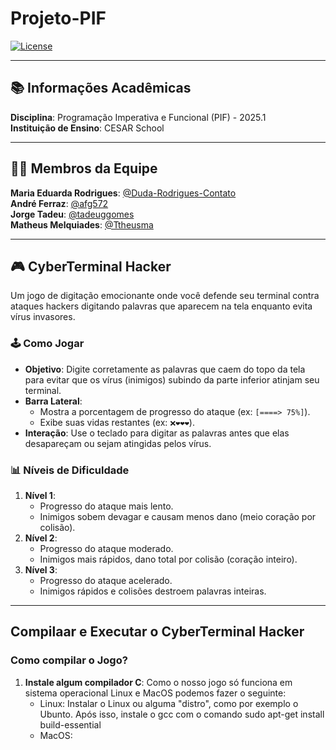 # Projeto-PIF

[![License](https://img.shields.io/badge/License-BSD%203--Clause-blue.svg)](https://opensource.org/licenses/BSD-3-Clause)

---

## 📚 Informações Acadêmicas
**Disciplina**: Programação Imperativa e Funcional (PIF) - 2025.1  
**Instituição de Ensino**: CESAR School  

---

## 👨‍💻 Membros da Equipe
**Maria Eduarda Rodrigues**: [@Duda-Rodrigues-Contato](https://github.com/Duda-Rodrigues-Contato)  
**André Ferraz**: [@afg572](https://github.com/afg572)  
**Jorge Tadeu**: [@tadeuggomes](https://github.com/tadeuggomes)  
**Matheus Melquiades**: [@Ttheusma](https://github.com/Ttheusma)  

---

## 🎮 CyberTerminal Hacker
Um jogo de digitação emocionante onde você defende seu terminal contra ataques hackers digitando palavras que aparecem na tela enquanto evita vírus invasores.

### 🕹️ Como Jogar
- **Objetivo**: Digite corretamente as palavras que caem do topo da tela para evitar que os vírus (inimigos) subindo da parte inferior atinjam seu terminal.
- **Barra Lateral**:
  - Mostra a porcentagem de progresso do ataque (ex: `[====> 75%]`).
  - Exibe suas vidas restantes (ex: `❌❤❤❤`).
- **Interação**: Use o teclado para digitar as palavras antes que elas desapareçam ou sejam atingidas pelos vírus.

### 📊 Níveis de Dificuldade
1. **Nível 1**:
   - Progresso do ataque mais lento.
   - Inimigos sobem devagar e causam menos dano (meio coração por colisão).
2. **Nível 2**:
   - Progresso do ataque moderado.
   - Inimigos mais rápidos, dano total por colisão (coração inteiro).
3. **Nível 3**:
   - Progresso do ataque acelerado.
   - Inimigos rápidos e colisões destroem palavras inteiras.

---

## Compilaar e Executar o CyberTerminal Hacker
### Como **compilar** o Jogo?
1. **Instale algum compilador C**:
Como o nosso jogo só funciona em sistema operacional Linux e MacOS podemos fazer o seguinte:
   - Linux: Instalar o Linux ou alguma "distro", como por exemplo o Ubunto. Após isso, instale o gcc com o comando sudo apt-get install build-essential 
   - MacOS: